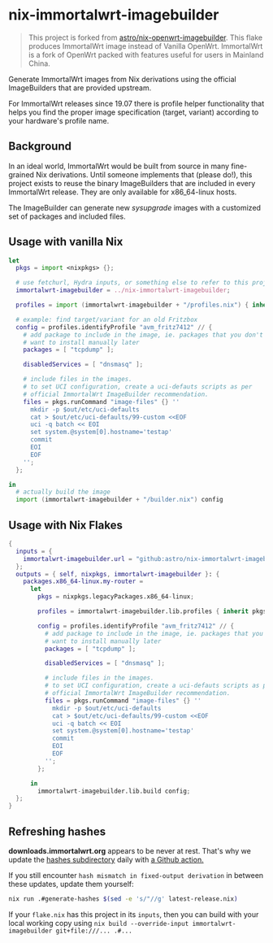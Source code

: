 # nix-immortalwrt-imagebuilder

> This project is forked from [astro/nix-openwrt-imagebuilder](https://github.com/astro/nix-openwrt-imagebuilder). 
> This flake produces ImmortalWrt image instead of Vanilla OpenWrt.
> ImmortalWrt is a fork of OpenWrt packed with features useful for users in Mainland China.

Generate ImmortalWrt images from Nix derivations using the official
ImageBuilders that are provided upstream.

For ImmortalWrt releases since 19.07 there is profile helper functionality
that helps you find the proper image specification (target, variant)
according to your hardware's profile name.

## Background

In an ideal world, ImmortalWrt would be built from source in many
fine-grained Nix derivations. Until someone implements that (please
do!), this project exists to reuse the binary ImageBuilders that are
included in every ImmortalWrt release. They are only available for
x86_64-linux hosts.

The ImageBuilder can generate new *sysupgrade* images with a
customized set of packages and included files.

## Usage with vanilla Nix

```nix
let
  pkgs = import <nixpkgs> {};

  # use fetchurl, Hydra inputs, or something else to refer to this project
  immortalwrt-imagebuilder = ../nix-immortalwrt-imagebuilder;

  profiles = import (immortalwrt-imagebuilder + "/profiles.nix") { inherit pkgs; };

  # example: find target/variant for an old Fritzbox
  config = profiles.identifyProfile "avm_fritz7412" // {
    # add package to include in the image, ie. packages that you don't
    # want to install manually later
    packages = [ "tcpdump" ];

    disabledServices = [ "dnsmasq" ];

    # include files in the images.
    # to set UCI configuration, create a uci-defauts scripts as per
    # official ImmortalWrt ImageBuilder recommendation.
    files = pkgs.runCommand "image-files" {} ''
      mkdir -p $out/etc/uci-defaults
      cat > $out/etc/uci-defaults/99-custom <<EOF
      uci -q batch << EOI
      set system.@system[0].hostname='testap'
      commit
      EOI
      EOF
    '';
  };

in
  # actually build the image
  import (immortalwrt-imagebuilder + "/builder.nix") config
```

## Usage with Nix Flakes

```nix
{
  inputs = {
    immortalwrt-imagebuilder.url = "github:astro/nix-immortalwrt-imagebuilder";
  };
  outputs = { self, nixpkgs, immortalwrt-imagebuilder }: {
    packages.x86_64-linux.my-router =
      let
        pkgs = nixpkgs.legacyPackages.x86_64-linux;

        profiles = immortalwrt-imagebuilder.lib.profiles { inherit pkgs; };

        config = profiles.identifyProfile "avm_fritz7412" // {
          # add package to include in the image, ie. packages that you don't
          # want to install manually later
          packages = [ "tcpdump" ];

          disabledServices = [ "dnsmasq" ];

          # include files in the images.
          # to set UCI configuration, create a uci-defauts scripts as per
          # official ImmortalWrt ImageBuilder recommendation.
          files = pkgs.runCommand "image-files" {} ''
            mkdir -p $out/etc/uci-defaults
            cat > $out/etc/uci-defaults/99-custom <<EOF
            uci -q batch << EOI
            set system.@system[0].hostname='testap'
            commit
            EOI
            EOF
          '';
        };

      in
        immortalwrt-imagebuilder.lib.build config;
  };
}
```

## Refreshing hashes

**downloads.immortalwrt.org** appears to be never at rest. That's why we
update the [hashes subdirectory](./hashes/) daily with [a Github
action.](https://github.com/codgician/nix-immortalwrt-imagebuilder/actions/workflows/update-hashes.yml)

If you still encounter `hash mismatch in fixed-output derivation` in
between these updates, update them yourself:

```bash
nix run .#generate-hashes $(sed -e 's/"//g' latest-release.nix)
```

If your `flake.nix` has this project in its `inputs`, then you can
build with your local working copy using
`nix build --override-input immortalwrt-imagebuilder git+file:///... .#...`
